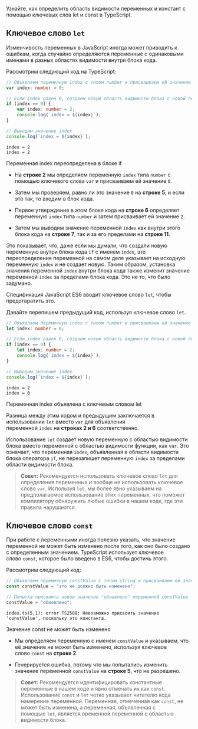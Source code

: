 
Узнайте, как определить область видимости переменных и констант с помощью ключевых слов let и const в TypeScript.

## Ключевое слово `let`

Изменчивость переменных в JavaScript иногда может приводить к ошибкам, когда случайно определяются переменные с одинаковыми именами в разных областях видимости внутри блока кода.

Рассмотрим следующий код на TypeScript:

```typescript
// Объявляем переменную index с типом number и присваиваем ей значение 0
var index: number = 0;

// Если index равен 0, создаем новую область видимости блока с новой переменной также называемой index, но с типом number и значением 2, и выводим её значение
if (index == 0) {
    var index: number = 2;
    console.log(`index = ${index}`);
}

// Выводим значение index
console.log(`index = ${index}`);
```

```no-highlight
index = 2
index = 2
```

Переменная index переопределена в блоке if

- На **строке 2** мы определяем переменную `index` типа `number` с помощью ключевого слова `var` и присваиваем ей значение `0`.
    
- Затем мы проверяем, равно ли это значение `0` на **строке 5**, и если это так, то входим в блок кода.
    
- Первое утверждение в этом блоке кода на **строке 6** определяет переменную `index` типа `number` и затем присваивает ей значение `2`.
    
- Затем мы выводим значение переменной `index` как внутри этого блока кода на **строке 7**, так и за его пределами на **строке 11**.
    

Это показывает, что, даже если мы думали, что создали новую переменную внутри блока кода `if` с именем `index`, это переопределение переменной на самом деле указывает на исходную переменную `index` и не создает новую. Таким образом, установка значения переменной `index` внутри блока кода также изменит значение переменной `index` за пределами блока кода. Это не то, что было задумано.

Спецификация JavaScript ES6 вводит ключевое слово `let`, чтобы предотвратить это.

Давайте перепишем предыдущий код, используя ключевое слово `let`. 

```typescript
// Объявляем переменную index с типом number и присваиваем ей значение 0
let index: number = 0;

// Если index равен 0, создаем новую область видимости блока с новой переменной также называемой index, но с типом number и значением 2, и выводим её значение
if (index == 0) {
    let index: number = 2;
    console.log(`index = ${index}`);
}

// Выводим значение index
console.log(`index = ${index}`);
```

```no-highlight
index = 2
index = 0
```

Переменная index объявлена с ключевым словом let

Разница между этим кодом и предыдущим заключается в использовании `let` вместо `var` для объявления переменной `index` на **строках 2 и 6** соответственно.

Использование `let` создает новую переменную с областью видимости блока вместо переменной с областью видимости функции, как `var`. Это означает, что переменная `index`, объявленная в области видимости блока оператора `if`, не перезапишет переменную `index` за пределами области видимости блока.

> **Совет:** Рекомендуется использовать ключевое слово `let` для определения переменных и вообще не использовать ключевое слово `var`. Используя `let`, мы более явно указываем на предполагаемое использование этих переменных, что поможет компилятору обнаружить любые ошибки в нашем коде, где эти правила нарушаются.

## Ключевое слово `const`

При работе с переменными иногда полезно указать, что значение переменной не может быть изменено после того, как оно было создано с определенным значением. TypeScript использует ключевое слово `const`, которое было введено в ES6, чтобы достичь этого.

Рассмотрим следующий код:

```typescript
// Объявляем переменную constValue с типом string и присваиваем ей значение "это не должно быть изменено"
const constValue = "это не должно быть изменено";

// Попытка присвоить новое значение "обновлено" переменной constValue
constValue = "обновлено";
```

```no-highlight
index.ts(5,1): error TS2588: Невозможно присвоить значение 'constValue', поскольку это константа.
```

Значение const не может быть изменено

- Мы определяем переменную с именем `constValue` и указываем, что её значение не может быть изменено, используя ключевое слово `const` на **строке 2**.
    
- Генерируется ошибка, потому что мы попытались изменить значение переменной `constValue` на **строке 5**, что не разрешено.
    

> **Совет:** Рекомендуется идентифицировать константные переменные в нашем коде и явно отмечать их как `const`. Использование `const` и `let` четко указывает читателю кода намерение переменной. Переменная, отмеченная как `const`, не может быть изменена, а переменная, объявленная с помощью `let`, является временной переменной с областью видимости блока.